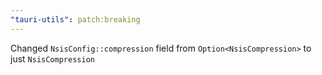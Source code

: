 ```yaml
---
"tauri-utils": patch:breaking
---
```


Changed `NsisConfig::compression` field from `Option<NsisCompression>` to just `NsisCompression`